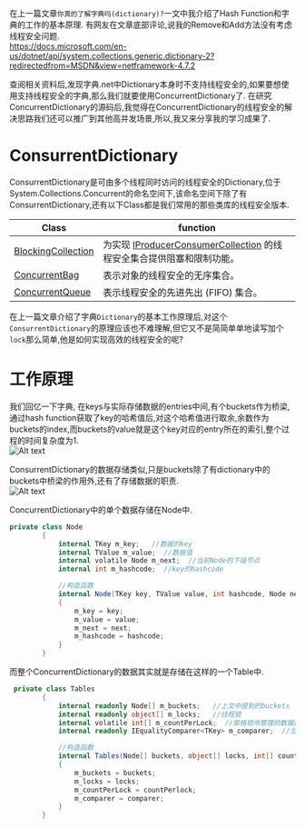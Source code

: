 在上一篇文章`你真的了解字典吗(dictionary)?`一文中我介绍了Hash Function和字典的工作的基本原理.
有网友在文章底部评论,说我的Remove和Add方法没有考虑线程安全问题.  
<https://docs.microsoft.com/en-us/dotnet/api/system.collections.generic.dictionary-2?redirectedfrom=MSDN&view=netframework-4.7.2>  

查阅相关资料后,发现字典.net中Dictionary本身时不支持线程安全的,如果要想使用支持线程安全的字典,那么我们就要使用ConcurrentDictionary了.
在研究ConcurrentDictionary的源码后,我觉得在ConcurrentDictionary的线程安全的解决思路我们还可以推广到其他高并发场景,所以,我又来分享我的学习成果了.  

# ConsurrentDictionary

ConsurrentDictionary是可由多个线程同时访问的线程安全的Dictionary,位于System.Collections.Concurrent的命名空间下,该命名空间下除了有ConsurrentDictionary,还有以下Class都是我们常用的那些类库的线程安全版本.

| Class | function |
|--|--|
| [BlockingCollection<T>](https://docs.microsoft.com/zh-cn/dotnet/api/system.collections.concurrent.blockingcollection-1?view=netframework-4.7.2) |  为实现  [IProducerConsumerCollection<T>](https://docs.microsoft.com/zh-cn/dotnet/api/system.collections.concurrent.iproducerconsumercollection-1?view=netframework-4.7.2)  的线程安全集合提供阻塞和限制功能。|
|[ConcurrentBag<T>](https://docs.microsoft.com/zh-cn/dotnet/api/system.collections.concurrent.concurrentbag-1?view=netframework-4.7.2)|表示对象的线程安全的无序集合。|
|[ConcurrentQueue<T>](https://docs.microsoft.com/zh-cn/dotnet/api/system.collections.concurrent.concurrentqueue-1?view=netframework-4.7.2)|表示线程安全的先进先出 (FIFO) 集合。|

在上一篇文章介绍了字典`Dictionary`的基本工作原理后,对这个`ConsurrentDictionary`的原理应该也不难理解,但它又不是简简单单地读写加个`lock`那么简单,他是如何实现高效的线程安全的呢?

# 工作原理  
我们回忆一下字典,  在keys与实际存储数据的entries中间,有个buckets作为桥梁,通过hash function获取了key的哈希值后,对这个哈希值进行取余,余数作为buckets的index,而buckets的value就是这个key对应的entry所在的索引,整个过程的时间复杂度为1.    
![Alt text](https://raw.githubusercontent.com/liuzhenyulive/DictionaryMini/master/Pic/hashtable1.svg?sanitize=true)  

ConsurrentDictionary的数据存储类似,只是buckets除了有dictionary中的buckets中桥梁的作用外,还有了存储数据的职责.  
![Alt text](https://raw.githubusercontent.com/liuzhenyulive/DictionaryMini/master/Pic/ConsurrentDictionary.png?sanitize=true)  

ConcurrentDictionary中的单个数据存储在Node中.  

``` C#
private class Node
        {
            internal TKey m_key;   //数据的key
            internal TValue m_value;  //数据值
            internal volatile Node m_next;  //当前Node的下级节点
            internal int m_hashcode;  //key的hashcode

            //构造函数
            internal Node(TKey key, TValue value, int hashcode, Node next)
            {
                m_key = key;
                m_value = value;
                m_next = next;
                m_hashcode = hashcode;
            }
        }
```

而整个ConcurrentDictionary的数据其实就是存储在这样的一个Table中.

``` C#
 private class Tables
        {
            internal readonly Node[] m_buckets;   //上文中提到的buckets
            internal readonly object[] m_locks;   //线程锁
            internal volatile int[] m_countPerLock;  //索格锁所管理的数据数量
            internal readonly IEqualityComparer<TKey> m_comparer;  //当前key对应的type的比较器

            //构造函数
            internal Tables(Node[] buckets, object[] locks, int[] countPerlock, IEqualityComparer<TKey> comparer)
            {
                m_buckets = buckets;
                m_locks = locks;
                m_countPerLock = countPerlock;
                m_comparer = comparer;
            }
        }
```


